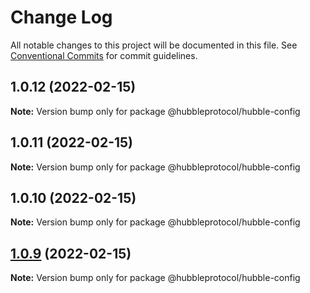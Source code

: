 # Change Log

All notable changes to this project will be documented in this file.
See [Conventional Commits](https://conventionalcommits.org) for commit guidelines.

## 1.0.12 (2022-02-15)

**Note:** Version bump only for package @hubbleprotocol/hubble-config





## 1.0.11 (2022-02-15)

**Note:** Version bump only for package @hubbleprotocol/hubble-config





## 1.0.10 (2022-02-15)

**Note:** Version bump only for package @hubbleprotocol/hubble-config





## [1.0.9](https://github.com/hubbleprotocol/hubble-common/compare/v1.0.8...v1.0.9) (2022-02-15)

**Note:** Version bump only for package @hubbleprotocol/hubble-config
